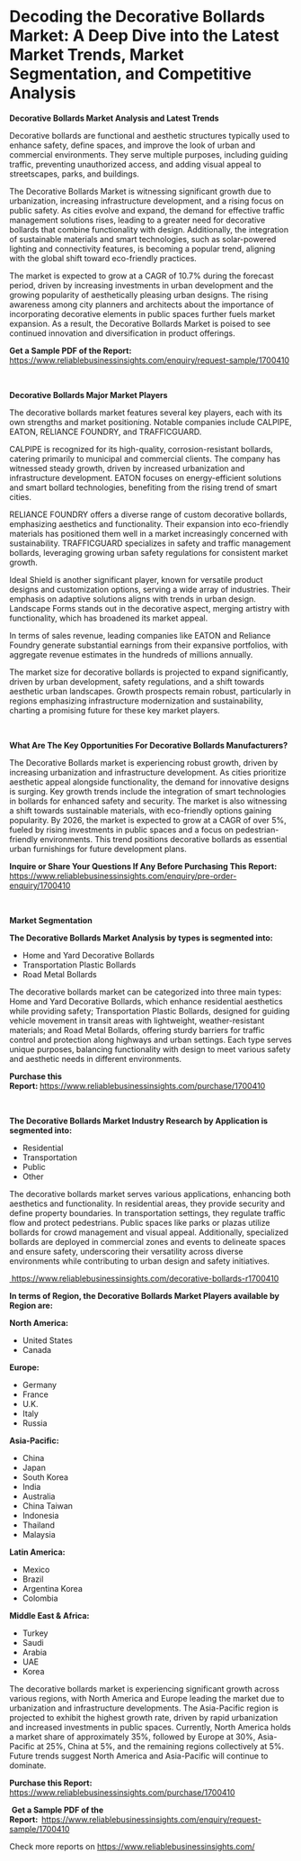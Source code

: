 <p><h1>Decoding the Decorative Bollards Market: A Deep Dive into the Latest Market Trends, Market Segmentation, and Competitive Analysis</h1></p><p><strong>Decorative Bollards Market Analysis and Latest Trends</strong></p>
<p><p>Decorative bollards are functional and aesthetic structures typically used to enhance safety, define spaces, and improve the look of urban and commercial environments. They serve multiple purposes, including guiding traffic, preventing unauthorized access, and adding visual appeal to streetscapes, parks, and buildings.</p><p>The Decorative Bollards Market is witnessing significant growth due to urbanization, increasing infrastructure development, and a rising focus on public safety. As cities evolve and expand, the demand for effective traffic management solutions rises, leading to a greater need for decorative bollards that combine functionality with design. Additionally, the integration of sustainable materials and smart technologies, such as solar-powered lighting and connectivity features, is becoming a popular trend, aligning with the global shift toward eco-friendly practices.</p><p>The market is expected to grow at a CAGR of 10.7% during the forecast period, driven by increasing investments in urban development and the growing popularity of aesthetically pleasing urban designs. The rising awareness among city planners and architects about the importance of incorporating decorative elements in public spaces further fuels market expansion. As a result, the Decorative Bollards Market is poised to see continued innovation and diversification in product offerings.</p></p>
<p><strong>Get a Sample PDF of the Report:&nbsp;</strong> <a href="https://www.reliablebusinessinsights.com/enquiry/request-sample/1700410?utm_campaign=3494&utm_medium=2&utm_source=Github&utm_content=ia&utm_term=27032025&utm_id=decorative-bollards">https://www.reliablebusinessinsights.com/enquiry/request-sample/1700410</a></p>
<p>&nbsp;</p>
<p><strong>Decorative Bollards Major Market Players</strong></p>
<p><p>The decorative bollards market features several key players, each with its own strengths and market positioning. Notable companies include CALPIPE, EATON, RELIANCE FOUNDRY, and TRAFFICGUARD. </p><p>CALPIPE is recognized for its high-quality, corrosion-resistant bollards, catering primarily to municipal and commercial clients. The company has witnessed steady growth, driven by increased urbanization and infrastructure development. EATON focuses on energy-efficient solutions and smart bollard technologies, benefiting from the rising trend of smart cities. </p><p>RELIANCE FOUNDRY offers a diverse range of custom decorative bollards, emphasizing aesthetics and functionality. Their expansion into eco-friendly materials has positioned them well in a market increasingly concerned with sustainability. TRAFFICGUARD specializes in safety and traffic management bollards, leveraging growing urban safety regulations for consistent market growth.</p><p>Ideal Shield is another significant player, known for versatile product designs and customization options, serving a wide array of industries. Their emphasis on adaptive solutions aligns with trends in urban design. Landscape Forms stands out in the decorative aspect, merging artistry with functionality, which has broadened its market appeal.</p><p>In terms of sales revenue, leading companies like EATON and Reliance Foundry generate substantial earnings from their expansive portfolios, with aggregate revenue estimates in the hundreds of millions annually. </p><p>The market size for decorative bollards is projected to expand significantly, driven by urban development, safety regulations, and a shift towards aesthetic urban landscapes. Growth prospects remain robust, particularly in regions emphasizing infrastructure modernization and sustainability, charting a promising future for these key market players.</p></p>
<p>&nbsp;</p>
<p><strong>What Are The Key Opportunities For Decorative Bollards Manufacturers?</strong></p>
<p><p>The Decorative Bollards market is experiencing robust growth, driven by increasing urbanization and infrastructure development. As cities prioritize aesthetic appeal alongside functionality, the demand for innovative designs is surging. Key growth trends include the integration of smart technologies in bollards for enhanced safety and security. The market is also witnessing a shift towards sustainable materials, with eco-friendly options gaining popularity. By 2026, the market is expected to grow at a CAGR of over 5%, fueled by rising investments in public spaces and a focus on pedestrian-friendly environments. This trend positions decorative bollards as essential urban furnishings for future development plans.</p></p>
<p><strong>Inquire or Share Your Questions If Any Before Purchasing This Report:</strong> <a href="https://www.reliablebusinessinsights.com/enquiry/pre-order-enquiry/1700410?utm_campaign=3494&utm_medium=2&utm_source=Github&utm_content=ia&utm_term=27032025&utm_id=decorative-bollards">https://www.reliablebusinessinsights.com/enquiry/pre-order-enquiry/1700410</a></p>
<p>&nbsp;</p>
<p><strong>Market Segmentation</strong></p>
<p><strong>The Decorative Bollards Market Analysis by types is segmented into:</strong></p>
<p><ul><li>Home and Yard Decorative Bollards</li><li>Transportation Plastic Bollards</li><li>Road Metal Bollards</li></ul></p>
<p><p>The decorative bollards market can be categorized into three main types: Home and Yard Decorative Bollards, which enhance residential aesthetics while providing safety; Transportation Plastic Bollards, designed for guiding vehicle movement in transit areas with lightweight, weather-resistant materials; and Road Metal Bollards, offering sturdy barriers for traffic control and protection along highways and urban settings. Each type serves unique purposes, balancing functionality with design to meet various safety and aesthetic needs in different environments.</p></p>
<p><strong>Purchase this Report:&nbsp;</strong><a href="https://www.reliablebusinessinsights.com/purchase/1700410?utm_campaign=3494&utm_medium=2&utm_source=Github&utm_content=ia&utm_term=27032025&utm_id=decorative-bollards">https://www.reliablebusinessinsights.com/purchase/1700410</a></p>
<p>&nbsp;</p>
<p><strong>The Decorative Bollards Market Industry Research by Application is segmented into:</strong></p>
<p><ul><li>Residential</li><li>Transportation</li><li>Public</li><li>Other</li></ul></p>
<p><p>The decorative bollards market serves various applications, enhancing both aesthetics and functionality. In residential areas, they provide security and define property boundaries. In transportation settings, they regulate traffic flow and protect pedestrians. Public spaces like parks or plazas utilize bollards for crowd management and visual appeal. Additionally, specialized bollards are deployed in commercial zones and events to delineate spaces and ensure safety, underscoring their versatility across diverse environments while contributing to urban design and safety initiatives.</p></p>
<p><a href="https://www.reliablebusinessinsights.com/decorative-bollards-r1700410?utm_campaign=3494&utm_medium=2&utm_source=Github&utm_content=ia&utm_term=27032025&utm_id=decorative-bollards">&nbsp;https://www.reliablebusinessinsights.com/decorative-bollards-r1700410</a></p>
<p><strong>In terms of Region, the Decorative Bollards Market Players available by Region are:</strong></p>
<p>
    <p> <strong> North America: </strong>
        <ul>
            <li>United States</li>
            <li>Canada</li>
        </ul>
        </p> 
    <p> <strong> Europe: </strong>
        <ul>
            <li>Germany</li>
            <li>France</li>
            <li>U.K.</li>
            <li>Italy</li>
            <li>Russia</li>
        </ul>
        </p> 
    <p> <strong> Asia-Pacific: </strong>
        <ul>
            <li>China</li>
            <li>Japan</li>
            <li>South Korea</li>
            <li>India</li>
            <li>Australia</li>
            <li>China Taiwan</li>
            <li>Indonesia</li>
            <li>Thailand</li>
            <li>Malaysia</li>
        </ul>
        </p> 
    <p> <strong> Latin America: </strong>
        <ul>
            <li>Mexico</li>
            <li>Brazil</li>
            <li>Argentina Korea</li>
            <li>Colombia</li>
        </ul>
        </p> 
    <p> <strong> Middle East & Africa: </strong>
        <ul>
            <li>Turkey</li>
            <li>Saudi</li>
            <li>Arabia</li>
            <li>UAE</li>
            <li>Korea</li>
        </ul>
    </p>
    </p>
<p><p>The decorative bollards market is experiencing significant growth across various regions, with North America and Europe leading the market due to urbanization and infrastructure developments. The Asia-Pacific region is projected to exhibit the highest growth rate, driven by rapid urbanization and increased investments in public spaces. Currently, North America holds a market share of approximately 35%, followed by Europe at 30%, Asia-Pacific at 25%, China at 5%, and the remaining regions collectively at 5%. Future trends suggest North America and Asia-Pacific will continue to dominate.</p></p>
<p><strong>Purchase this Report: </strong><a href="https://www.reliablebusinessinsights.com/purchase/1700410?utm_campaign=3494&utm_medium=2&utm_source=Github&utm_content=ia&utm_term=27032025&utm_id=decorative-bollards">https://www.reliablebusinessinsights.com/purchase/1700410</a></p>
<p>&nbsp;<strong>Get a Sample PDF of the Report:&nbsp;&nbsp;</strong><a href="https://www.reliablebusinessinsights.com/enquiry/request-sample/1700410?utm_campaign=3494&utm_medium=2&utm_source=Github&utm_content=ia&utm_term=27032025&utm_id=decorative-bollards">https://www.reliablebusinessinsights.com/enquiry/request-sample/1700410</a></p>
<p><strong></strong></p>
<p>Check more reports on <a href="https://www.reliablebusinessinsights.com/?utm_campaign=3494&utm_medium=2&utm_source=Github&utm_content=ia&utm_term=27032025&utm_id=decorative-bollards">https://www.reliablebusinessinsights.com/</a></p>